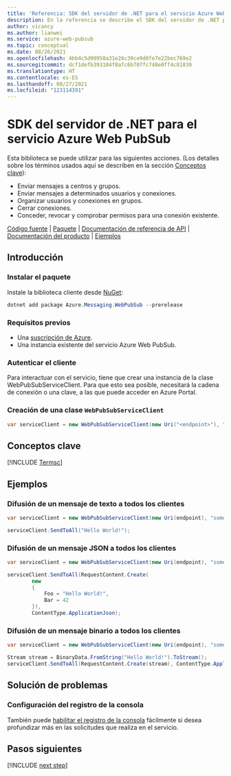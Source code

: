 ```yaml
---
title: 'Referencia: SDK del servidor de .NET para el servicio Azure Web PubSub'
description: En la referencia se describe el SDK del servidor de .NET para el servicio Azure Web PubSub.
author: vicancy
ms.author: lianwei
ms.service: azure-web-pubsub
ms.topic: conceptual
ms.date: 08/26/2021
ms.openlocfilehash: 4bb4c5d90958a31e26c39ce9d0fe7e22bec769e2
ms.sourcegitcommit: dcf1defb393104f8afc6b707fc748e0ff4c81830
ms.translationtype: HT
ms.contentlocale: es-ES
ms.lasthandoff: 08/27/2021
ms.locfileid: "123114391"
---
```

# <a name="net-server-sdk-for-azure-web-pubsub-service"></a>SDK del servidor de .NET para el servicio Azure Web PubSub

Esta biblioteca se puede utilizar para las siguientes acciones. (Los detalles sobre los términos usados aquí se describen en la sección [Conceptos clave](#key-concepts)):

- Enviar mensajes a centros y grupos. 
- Enviar mensajes a determinados usuarios y conexiones.
- Organizar usuarios y conexiones en grupos.
- Cerrar conexiones.
- Conceder, revocar y comprobar permisos para una conexión existente.

[Código fuente][code] |
[Paquete][package] |
[Documentación de referencia de API][api] |
[Documentación del producto](https://aka.ms/awps/doc) |
[Ejemplos][samples_ref]

## <a name="getting-started"></a>Introducción
### <a name="install-the-package"></a>Instalar el paquete

Instale la biblioteca cliente desde [NuGet](https://www.nuget.org/):

```PowerShell
dotnet add package Azure.Messaging.WebPubSub --prerelease
```

### <a name="prerequisites"></a>Requisitos previos

- Una [suscripción de Azure][azure_sub].
- Una instancia existente del servicio Azure Web PubSub.

### <a name="authenticate-the-client"></a>Autenticar el cliente

Para interactuar con el servicio, tiene que crear una instancia de la clase WebPubSubServiceClient. Para que esto sea posible, necesitará la cadena de conexión o una clave, a las que puede acceder en Azure Portal.

### <a name="create-a-webpubsubserviceclient"></a>Creación de una clase `WebPubSubServiceClient`

```csharp
var serviceClient = new WebPubSubServiceClient(new Uri("<endpoint>"), "<hub>", new AzureKeyCredential("<access-key>"));
```

## <a name="key-concepts"></a>Conceptos clave

[!INCLUDE [Termsc](includes/terms.md)]

## <a name="examples"></a>Ejemplos

### <a name="broadcast-a-text-message-to-all-clients"></a>Difusión de un mensaje de texto a todos los clientes

```C# Snippet:WebPubSubHelloWorld
var serviceClient = new WebPubSubServiceClient(new Uri(endpoint), "some_hub", new AzureKeyCredential(key));

serviceClient.SendToAll("Hello World!");
```

### <a name="broadcast-a-json-message-to-all-clients"></a>Difusión de un mensaje JSON a todos los clientes

```C# Snippet:WebPubSubSendJson
var serviceClient = new WebPubSubServiceClient(new Uri(endpoint), "some_hub", new AzureKeyCredential(key));

serviceClient.SendToAll(RequestContent.Create(
        new
        {
            Foo = "Hello World!",
            Bar = 42
        }),
        ContentType.ApplicationJson);
```

### <a name="broadcast-a-binary-message-to-all-clients"></a>Difusión de un mensaje binario a todos los clientes

```C# Snippet:WebPubSubSendBinary
var serviceClient = new WebPubSubServiceClient(new Uri(endpoint), "some_hub", new AzureKeyCredential(key));

Stream stream = BinaryData.FromString("Hello World!").ToStream();
serviceClient.SendToAll(RequestContent.Create(stream), ContentType.ApplicationOctetStream);
```

## <a name="troubleshooting"></a>Solución de problemas

### <a name="setting-up-console-logging"></a>Configuración del registro de la consola
También puede [habilitar el registro de la consola](https://github.com/Azure/azure-sdk-for-net/blob/master/sdk/core/Azure.Core/samples/Diagnostics.md#logging) fácilmente si desea profundizar más en las solicitudes que realiza en el servicio.

[azure_sub]: https://azure.microsoft.com/free/
[samples_ref]: https://github.com/Azure/azure-webpubsub/tree/main/samples/csharp
[code]: https://github.com/Azure/azure-sdk-for-net/blob/master/sdk/webpubsub/Azure.Messaging.WebPubSub/src
[package]: https://www.nuget.org/packages/Azure.Messaging.WebPubSub
[api]: /dotnet/api/azure.messaging.webpubsub

## <a name="next-steps"></a>Pasos siguientes

[!INCLUDE [next step](includes/include-next-step.md)]
